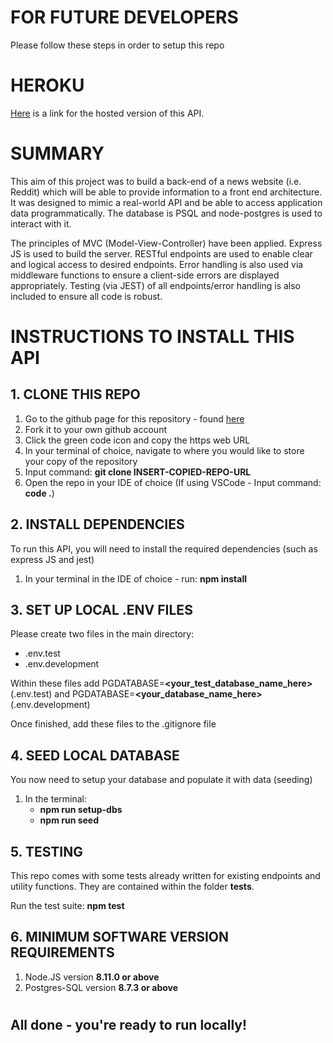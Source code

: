 # FOR FUTURE DEVELOPERS

Please follow these steps in order to setup this repo

# HEROKU

[Here](https://wtan.herokuapp.com/) is a link for the hosted version of this API.

# SUMMARY

This aim of this project was to build a back-end of a news website (i.e. Reddit) which will be able to provide information to a front end architecture. It was designed to mimic a real-world API and be able to access application data programmatically. The database is PSQL and node-postgres is used to interact with it.

The principles of MVC (Model-View-Controller) have been applied. Express JS is used to build the server. RESTful endpoints are used to enable clear and logical access to desired endpoints. Error handling is also used via middleware functions to ensure a client-side errors are displayed appropriately. Testing (via JEST) of all endpoints/error handling is also included to ensure all code is robust.

# INSTRUCTIONS TO INSTALL THIS API

## 1. CLONE THIS REPO

1. Go to the github page for this repository - found [here](https://github.com/rjg55/Back-End-Project)
2. Fork it to your own github account
3. Click the green code icon and copy the https web URL
4. In your terminal of choice, navigate to where you would like to store your copy of the repository
5. Input command: **git clone INSERT-COPIED-REPO-URL**
6. Open the repo in your IDE of choice (If using VSCode - Input command: **code .**)

## 2. INSTALL DEPENDENCIES

To run this API, you will need to install the required dependencies (such as express JS and jest)

1. In your terminal in the IDE of choice - run: **npm install**

## 3. SET UP LOCAL .ENV FILES

Please create two files in the main directory:

- .env.test
- .env.development

Within these files add PGDATABASE=**<your_test_database_name_here>** (.env.test) and PGDATABASE=**<your_database_name_here>** (.env.development)

Once finished, add these files to the .gitignore file

## 4. SEED LOCAL DATABASE

You now need to setup your database and populate it with data (seeding)

1. In the terminal:
   - **npm run setup-dbs**
   - **npm run seed**

## 5. TESTING

This repo comes with some tests already written for existing endpoints and utility functions. They are contained within the folder **tests**.

Run the test suite: **npm test**

## 6. MINIMUM SOFTWARE VERSION REQUIREMENTS

1. Node.JS version **8.11.0 or above**
2. Postgres-SQL version **8.7.3 or above**

#

## All done - you're ready to run locally!
